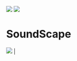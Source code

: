 ![](https://img.shields.io/badge/EAGLE-Design-blue) ![](https://img.shields.io/badge/Approval-pending-red)
# SoundScape

![](https://github.com/ajcastanedag/SoundScape/tree/main/Images/Spectrogram.PNG) | 
